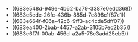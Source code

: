 - ((683e548d-949e-4b62-ba79-3387e0edd368))
- ((683e5ede-26fc-436b-885d-7e898c1f87c1))
- ((683e664f-f06a-42c6-9ff3-ac4cde5dff07))
- ((683ea400-2bab-4457-a2ab-3105b7ec2b35))
- ((683e6f7f-00ab-456d-a2a5-78c3add25eb5))